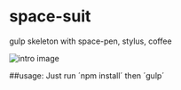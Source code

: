 space-suit
==========

gulp skeleton with space-pen, stylus, coffee

![intro image](http://31.media.tumblr.com/fb04fc975e886245c38329904483e477/tumblr_n74ketNnwR1qascx4o1_1280.jpg)

##usage:
Just run ´npm install´ then ´gulp´ 
